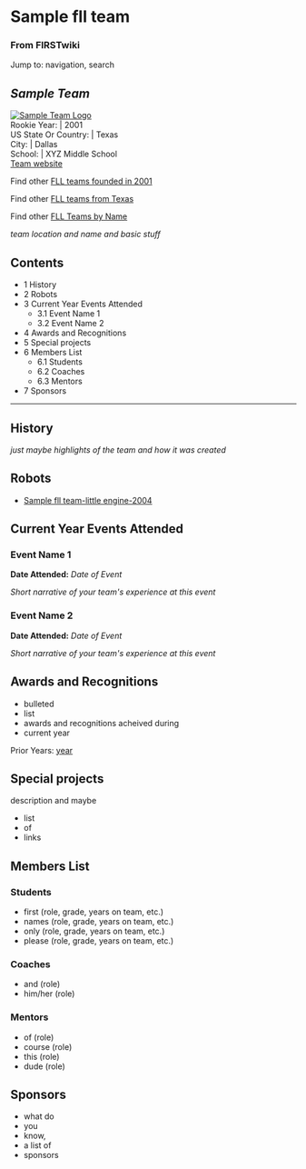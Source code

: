 # Sample fll team

### From FIRSTwiki

Jump to: navigation, search

_Sample Team_  
---  
[![Sample Team
Logo](/media/5/53/SampleFllTeam.JPG)](/index.php/Image:SampleFllTeam.JPG
"Sample Team Logo" )  
Rookie Year: | 2001  
US State Or Country: | Texas  
City: | Dallas  
School: | XYZ Middle School  
[Team website](http://www.teamwebsite.com "http://www.teamwebsite.com" )  
  
Find other [FLL teams founded in
2001](/index.php/Category:FLL_teams_founded_in_2001 "Category:FLL teams
founded in 2001" )

Find other [FLL teams from Texas](/index.php/Category:FLL_teams_from_Texas
"Category:FLL teams from Texas" )

Find other [FLL Teams by Name](/index.php/Category:FLL_teams "Category:FLL
teams" )

  

_team location and name and basic stuff_

## Contents

  * 1 History
  * 2 Robots
  * 3 Current Year Events Attended
    * 3.1 Event Name 1
    * 3.2 Event Name 2
  * 4 Awards and Recognitions
  * 5 Special projects
  * 6 Members List
    * 6.1 Students
    * 6.2 Coaches
    * 6.3 Mentors
  * 7 Sponsors  
---  
  

## History

_just maybe highlights of the team and how it was created_


## Robots

  * [Sample fll team-little engine-2004](/index.php/Sample_fll_team-little_engine-2004 "Sample fll team-little engine-2004" )


## Current Year Events Attended


### Event Name 1

**Date Attended:** _Date of Event_

_Short narrative of your team's experience at this event_


### Event Name 2

**Date Attended:** _Date of Event_

_Short narrative of your team's experience at this event_

  


## Awards and Recognitions

  * bulleted 
  * list 
  * awards and recognitions acheived during 
  * current year 

Prior Years: [year](/index.php/FIRSTwiki:FLL_yearly_team_page_format
"FIRSTwiki:FLL yearly team page format" )


## Special projects

description and maybe

  * list 
  * of 
  * links 


## Members List


### Students

  * first (role, grade, years on team, etc.) 
  * names (role, grade, years on team, etc.) 
  * only (role, grade, years on team, etc.) 
  * please (role, grade, years on team, etc.) 


### Coaches

  * and (role) 
  * him/her (role) 


### Mentors

  * of (role) 
  * course (role) 
  * this (role) 
  * dude (role) 


## Sponsors

  * what do 
  * you 
  * know, 
  * a list of 
  * sponsors 

